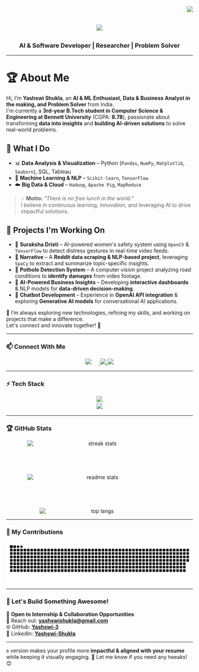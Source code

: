 <img align="right" src="https://visitor-badge.laobi.icu/badge?page_id=yashswi-3.yashswi-3" />

<h1 align="center">
    <img src="https://readme-typing-svg.herokuapp.com/?font=Righteous&size=35&center=true&vCenter=true&width=500&height=70&duration=4000&lines=Hi+There!+👋;+I'm+Yashswi+Shukla!;" />
</h1>

<h3 align="center">AI & Software Developer | Researcher | Problem Solver</h3>

---

# 🏆 About Me  
Hi, I’m **Yashswi Shukla**, an **AI & ML Enthusiast, Data & Business Analyst in the making, and Problem Solver** from India.  
I'm currently a **3rd-year B.Tech student in Computer Science & Engineering at Bennett University** (CGPA: **8.78**), passionate about transforming **data into insights** and **building AI-driven solutions** to solve real-world problems.  

## 🚀 What I Do  
- 📊 **Data Analysis & Visualization** – Python (`Pandas`, `NumPy`, `Matplotlib`, `Seaborn`), SQL, Tableau  
- 🤖 **Machine Learning & NLP** – `Scikit-learn`, `TensorFlow`  
- ☁️ **Big Data & Cloud** – `Hadoop`, `Apache Pig`, `MapReduce`  

> 💡 **Motto:** *"There is no free lunch in the world."*  
> I believe in continuous learning, innovation, and leveraging AI to drive impactful solutions.  

## 🔭 Projects I'm Working On  
- 🔹 **Suraksha Dristi** – AI-powered women's safety system using `OpenCV` & `TensorFlow` to detect distress gestures in real-time video feeds.  
- 🔹 **Narrative** – A **Reddit data scraping & NLP-based project**, leveraging `SpaCy` to extract and summarize topic-specific insights.  
- 🔹 **Pothole Detection System** – A computer vision project analyzing road conditions to **identify damages** from video footage.  
- 🔹 **AI-Powered Business Insights** – Developing **interactive dashboards** & NLP models for **data-driven decision-making**.  
- 🔹 **Chatbot Development** – Experience in **OpenAI API integration** & exploring **Generative AI models** for conversational AI applications.  

🔎 I’m always exploring new technologies, refining my skills, and working on projects that make a difference.  
Let's connect and innovate together! 🚀  

---

### 📫 Connect With Me  
<div align="center"> 
    <a href="mailto:yashswishukla@gmail.com">
        <img src="https://img.shields.io/badge/Gmail-333333?style=for-the-badge&logo=gmail&logoColor=red" style="margin-right: 20px;" />
    </a>
    <a href="https://www.linkedin.com/in/yashswi-shukla-8384ba252/" target="_blank">
        <img src="https://img.shields.io/badge/LinkedIn-0077B5?style=for-the-badge&logo=linkedin&logoColor=white" />
    </a>
    <a href="https://github.com/Yashswi-3" target="_blank">
        <img src="https://img.shields.io/badge/GitHub-171515?style=for-the-badge&logo=github&logoColor=white" />
    </a>
</div>

---

### ⚡ Tech Stack  
<div align="center">
    <img src="https://skillicons.dev/icons?i=python,cpp,java,javascript,html,css" />
    <br>
    <img src="https://skillicons.dev/icons?i=react,nodejs,mongodb,mysql,git,github,vscode" />
</div>

---

### 🏆 GitHub Stats  
<div align="center" style="display: flex; flex-direction: column; align-items: center; gap: 20px;">
  <img width="390" src="https://github-readme-streak-stats-salesp07.vercel.app/?user=yashswi-3&count_private=true&theme=react&border_radius=10" alt="streak stats"/>
    <br>     <br>
  <img width="390" src="https://github-readme-stats.vercel.app/api?username=Yashswi-3&count_private=true&show_icons=true&theme=react&rank_icon=github&border_radius=10" alt="readme stats" />
    <br>    <br>
  <img width="325" src="https://github-readme-stats.vercel.app/api/top-langs/?username=Yashswi-3&hide=HTML&langs_count=8&layout=compact&theme=react&border_radius=10&size_weight=0.5&count_weight=0.5&exclude_repo=github-readme-stats" alt="top langs" />
</div>


---

### 🐍 My Contributions  
<div align="center">
    <img alt="snake eating my contributions" src="github-contribution-grid-snake-dark.svg"/>
</div>

---

### 🚀 Let's Build Something Awesome!  
📌 **Open to Internship & Collaboration Opportunities**  <br>
📩 Reach out: **yashswishukla@gmail.com**  <br>
🌐 GitHub: **[Yashswi-3](https://github.com/Yashswi-3)** <br> 
🔗 LinkedIn: **[Yashswi-Shukla](https://www.linkedin.com/in/yashswi-shukla-8384ba252)**

---

s version makes your profile more **impactful & aligned with your resume** while keeping it visually engaging. 🚀 Let me know if you need any tweaks! 😊
